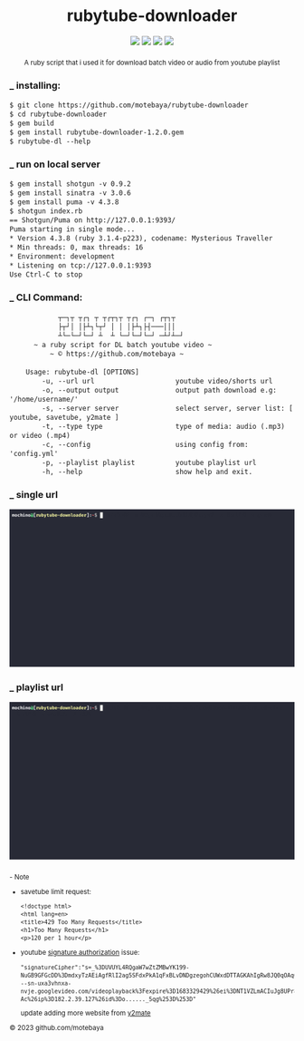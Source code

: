 <div align="center">

# rubytube-downloader

![](https://img.shields.io/badge/motebaya-blue?style=flat&logo=Coursera&logoColor=white)
![](https://img.shields.io/badge/ruby-package-red?logo=ruby)
![](https://img.shields.io/github/downloads/motebaya/yshort-downloader/total.svg?style=flat&color=green&logo=GoogleChrome&logoColor=yellow)
<a href="https://www.ruby-lang.org/en/" target="_blank"> ![](https://img.shields.io/badge/installing-ruby-orange?logo=linux&logoColor=black)</a>

<sub>A ruby script that i used it for download batch video or audio from youtube playlist</sub>

</div>

### \_ installing:

```
$ git clone https://github.com/motebaya/rubytube-downloader
$ cd rubytube-downloader
$ gem build
$ gem install rubytube-downloader-1.2.0.gem
$ rubytube-dl --help
```

### \_ run on local server

```
$ gem install shotgun -v 0.9.2
$ gem install sinatra -v 3.0.6
$ gem install puma -v 4.3.8
$ shotgun index.rb
== Shotgun/Puma on http://127.0.0.1:9393/
Puma starting in single mode...
* Version 4.3.8 (ruby 3.1.4-p223), codename: Mysterious Traveller
* Min threads: 0, max threads: 16
* Environment: development
* Listening on tcp://127.0.0.1:9393
Use Ctrl-C to stop
```

### \_ CLI Command:

```
            ┬─┐┬ ┬┌┐ ┬ ┬┌┬┐┬ ┬┌┐ ┌─┐ ┌┬┐┬
            ├┬┘│ │├┴┐└┬┘ │ │ │├┴┐├┤───│││
            ┴└─└─┘└─┘ ┴  ┴ └─┘└─┘└─┘ ─┴┘┴─┘
      ~ a ruby script for DL batch youtube video ~
          ~ © https://github.com/motebaya ~

    Usage: rubytube-dl [OPTIONS]
        -u, --url url                    youtube video/shorts url
        -o, --output output              output path download e.g: '/home/username/'
        -s, --server server              select server, server list: [ youtube, savetube, y2mate ]
        -t, --type type                  type of media: audio (.mp3) or video (.mp4)
        -c, --config                     using config from: 'config.yml'
        -p, --playlist playlist          youtube playlist url
        -h, --help                       show help and exit.
```

### \_ single url

![from single](./src/demo1.gif)

### \_ playlist url

![from playlist](./src/demo2.gif)

<sub>
- Note

- savetube limit request:

  <pre><code>&lt;!doctype html&gt;
  &lt;html lang=en&gt;
  &lt;title&gt;429 Too Many Requests&lt;/title&gt;
  &lt;h1&gt;Too Many Requests&lt;/h1&gt;
  &lt;p&gt;120 per 1 hour&lt;/p&gt;
  </code></pre>

- youtube [signature authorization](https://github.com/ytdl-org/youtube-dl/blob/211cbfd5d46025a8e4d8f9f3d424aaada4698974/youtube_dl/extractor/youtube.py#L1574) issue:

  ```
  "signatureCipher":"s=_%3DUVUYL4RQgaW7wZtZMBwYK199-NuGB9GFGcDD%3DmdxyTzAEiAgfRlI2ag5SFdxPkA1qFxBLvDNDgzegohCUWxdDTTAGKAhIgRw8JQ0qOAqOAqOO\u0026sp=sig\u0026url=https://rr4---sn-uxa3vhnxa-nvje.googlevideo.com/videoplayback%3Fexpire%3D1683329429%26ei%3DNT1VZLmACIuJg8UPr8mu-Ac%26ip%3D182.2.39.127%26id%3Do......_5qg%253D%253D"
  ```

  update adding more website from <a href="https://www.y2mate.com/en560" target="_blank"> y2mate</a>
  <br>

&copy; 2023 github.com/motebaya
</sub>

